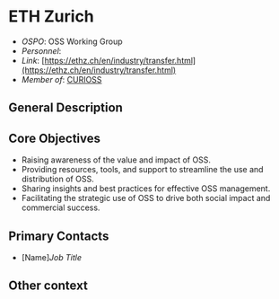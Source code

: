 # ETH Zurich

- *OSPO*: OSS Working Group
- *Personnel*:
- *Link*: [https://ethz.ch/en/industry/transfer.html](https://ethz.ch/en/industry/transfer.html)
- *Member of*: [CURIOSS](https://curioss.org/)

## General Description

## Core Objectives

- Raising awareness of the value and impact of OSS.
- Providing resources, tools, and support to streamline the use and distribution of OSS.
- Sharing insights and best practices for effective OSS management.
- Facilitating the strategic use of OSS to drive both social impact and commercial success.

## Primary Contacts

- [Name]*Job Title*

## Other context
